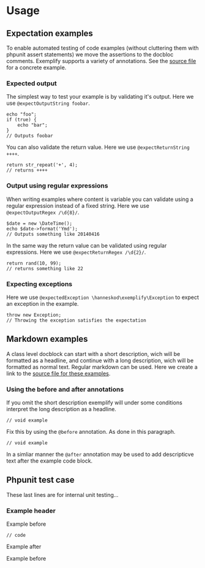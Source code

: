 # Usage

## Expectation examples

To enable automated testing of code examples (without cluttering them with
phpunit assert statements) we move the assertions to the docbloc comments.
Exemplify supports a variety of annotations. See the [source
file](tests/ExpectationExamples.php) for a concrete example.

### Expected output

The simplest way to test your example is by validating it's output. Here we use
`@expectOutputString foobar`.

    echo "foo";
    if (true) {
        echo "bar";
    }
    // Outputs foobar

You can also validate the return value. Here we use `@expectReturnString ++++`. 

    return str_repeat('+', 4);
    // returns ++++

### Output using regular expressions

When writing examples where content is variable you can validate using a regular
expression instead of a fixed string. Here we use `@expectOutputRegex /\d{8}/`.

    $date = new \DateTime();
    echo $date->format('Ymd');
    // Outputs something like 20140416

In the same way the return value can be validated using regular expressions.
Here we use `@expectReturnRegex /\d{2}/`.

    return rand(10, 99);
    // returns something like 22

### Expecting exceptions

Here we use `@expectedException \hanneskod\exemplify\Exception` to expect an
exception in the example.

    throw new Exception;
    // Throwing the exception satisfies the expectation

## Markdown examples

A class level docblock can start with a short description, wich will be
formatted as a headline, and continue with a long description, wich will be
formatted as normal text. Regular markdown can be used. Here we create a link to
the [source file for these examples](tests/BaseExamples.php).

### Using the before and after annotations

If you omit the short description exemplify will under some conditions interpret
the long description as a headline.

    // void example

Fix this by using the `@before` annotation. As done in this paragraph.

    // void example

In a simliar manner the `@after` annotation may be used to add descripticve text
after the example code block.

## Phpunit test case

These last lines are for internal unit testing...


### Example header

Example before

    // code

Example after

Example before


